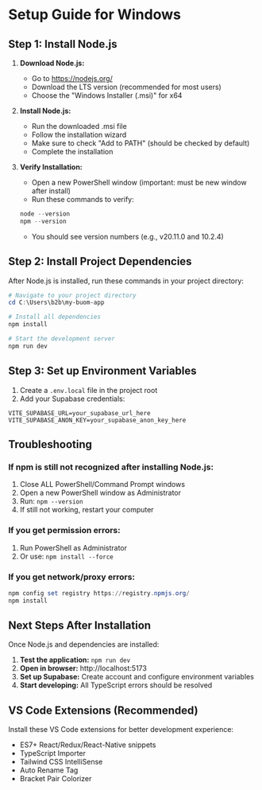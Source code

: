 # Setup Guide for Windows

## Step 1: Install Node.js

1. **Download Node.js:**
   - Go to https://nodejs.org/
   - Download the LTS version (recommended for most users)
   - Choose the "Windows Installer (.msi)" for x64

2. **Install Node.js:**
   - Run the downloaded .msi file
   - Follow the installation wizard
   - Make sure to check "Add to PATH" (should be checked by default)
   - Complete the installation

3. **Verify Installation:**
   - Open a new PowerShell window (important: must be new window after install)
   - Run these commands to verify:
   ```powershell
   node --version
   npm --version
   ```
   - You should see version numbers (e.g., v20.11.0 and 10.2.4)

## Step 2: Install Project Dependencies

After Node.js is installed, run these commands in your project directory:

```powershell
# Navigate to your project directory
cd C:\Users\b2b\my-buom-app

# Install all dependencies
npm install

# Start the development server
npm run dev
```

## Step 3: Set up Environment Variables

1. Create a `.env.local` file in the project root
2. Add your Supabase credentials:
```
VITE_SUPABASE_URL=your_supabase_url_here
VITE_SUPABASE_ANON_KEY=your_supabase_anon_key_here
```

## Troubleshooting

### If npm is still not recognized after installing Node.js:
1. Close ALL PowerShell/Command Prompt windows
2. Open a new PowerShell window as Administrator
3. Run: `npm --version`
4. If still not working, restart your computer

### If you get permission errors:
1. Run PowerShell as Administrator
2. Or use: `npm install --force`

### If you get network/proxy errors:
```powershell
npm config set registry https://registry.npmjs.org/
npm install
```

## Next Steps After Installation

Once Node.js and dependencies are installed:

1. **Test the application:** `npm run dev`
2. **Open in browser:** http://localhost:5173
3. **Set up Supabase:** Create account and configure environment variables
4. **Start developing:** All TypeScript errors should be resolved

## VS Code Extensions (Recommended)

Install these VS Code extensions for better development experience:
- ES7+ React/Redux/React-Native snippets
- TypeScript Importer
- Tailwind CSS IntelliSense
- Auto Rename Tag
- Bracket Pair Colorizer
